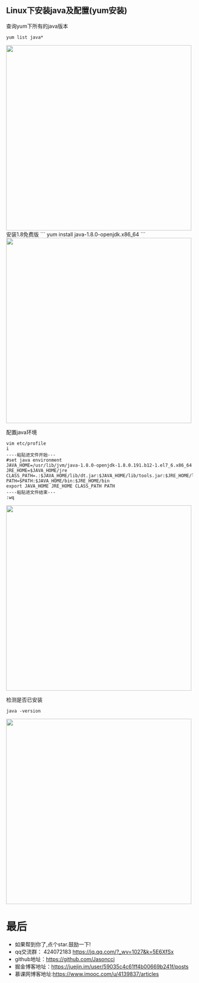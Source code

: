 ## Linux下安装java及配置(yum安装)
查询yum下所有的java版本
```
yum list java*
```
<div align="left">
    <img src="https://user-gold-cdn.xitu.io/2019/2/27/1692dc599eeb2ba1?w=935&h=828&f=png&s=105765" width="500" />
</div>
安装1.8免费版
```
yum install java-1.8.0-openjdk.x86_64
```
<div align="left">
    <img src="https://user-gold-cdn.xitu.io/2019/2/27/1692dca0e28934f4?w=1312&h=157&f=png&s=14730" width="500" />
</div>

配置java环境
```
vim etc/profile
i
----粘贴进文件开始---
#set java environment
JAVA_HOME=/usr/lib/jvm/java-1.8.0-openjdk-1.8.0.191.b12-1.el7_6.x86_64
JRE_HOME=$JAVA_HOME/jre
CLASS_PATH=.:$JAVA_HOME/lib/dt.jar:$JAVA_HOME/lib/tools.jar:$JRE_HOME/lib
PATH=$PATH:$JAVA_HOME/bin:$JRE_HOME/bin
export JAVA_HOME JRE_HOME CLASS_PATH PATH
----粘贴进文件结束---
:wq
```
<div align="left">
    <img src="https://user-gold-cdn.xitu.io/2019/2/27/1692dca0e2b7baae?w=881&h=176&f=png&s=17609" width="500" />
</div>

检测是否已安装
```
java -version
```
<div align="left">
    <img src="https://user-gold-cdn.xitu.io/2019/2/27/1692dca0e2c31fed?w=696&h=98&f=png&s=10374" width="500" />
</div>

# 最后
- 如果帮到你了,点个star.鼓励一下!
- qq交流群： 424072183   https://jq.qq.com/?_wv=1027&k=5E6XfSx
- github地址：https://github.com/Jasonccj
- 掘金博客地址：https://juejin.im/user/59035c4c61ff4b00669b241f/posts
- 慕课网博客地址:https://www.imooc.com/u/4139837/articles
